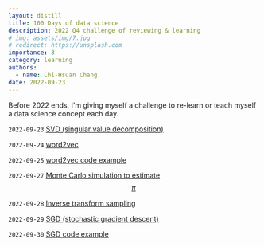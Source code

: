 ```yaml
---
layout: distill
title: 100 Days of data science
description: 2022 Q4 challenge of reviewing & learning
# img: assets/img/7.jpg
# redirect: https://unsplash.com
importance: 3
category: learning
authors:
  - name: Chi-Hsuan Chang
date: 2022-09-23
---
```



Before 2022 ends, I'm giving myself a challenge to re-learn or teach myself a data science concept each day. 

`2022-09-23` [SVD (singular value decomposition)](https://achchg.github.io/blog/2022/svd/)

`2022-09-24` [word2vec](https://achchg.github.io/blog/2022/word2vec/)

`2022-09-25` [word2vec code example](https://achchg.github.io/blog/2022/word2vec_2/)

`2022-09-27` [Monte Carlo simulation to estimate $$\pi$$](https://achchg.github.io/blog/2022/MCsimulation/)

`2022-09-28` [Inverse transform sampling](http://localhost:4000/blog/2022/Inverse_transform_sampling/)

`2022-09-29` [SGD (stochastic gradient descent)](http://localhost:4000/blog/2022/Stochastic_gradient_descent/)

`2022-09-30` [SGD code example](https://github.com/achchg/achchg.github.io/blob/master/jupyternb/2022-09-29-Stochastic_gradient_descent.ipynb)
